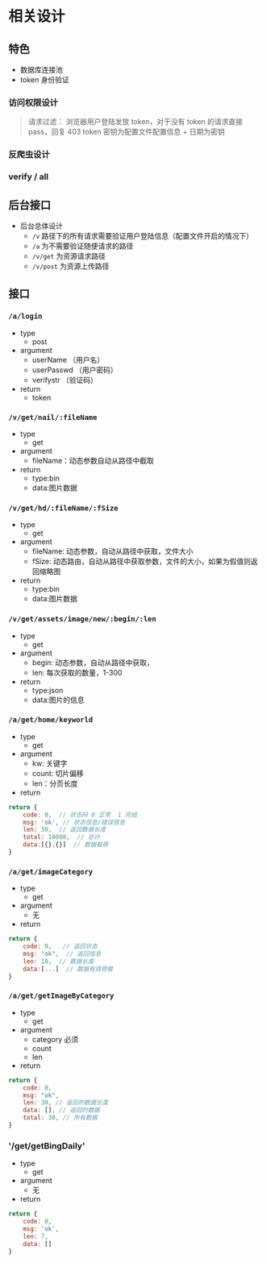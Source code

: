 # 相关设计

## 特色

- 数据库连接池
- token 身份验证

### 访问权限设计

> 请求过滤： 浏览器用户登陆发放 token，对于没有 token 的请求直接 pass，回复 403
> token 密钥为配置文件配置信息 + 日期为密钥

### 反爬虫设计

### verify / all

## 后台接口

- 后台总体设计
  - `/v` 路径下的所有请求需要验证用户登陆信息（配置文件开启的情况下）
  - `/a` 为不需要验证随便请求的路径
  - `/v/get` 为资源请求路径
  - `/v/post` 为资源上传路径

## 接口

### `/a/login`

- type
  - post
- argument
  - userName （用户名）
  - userPasswd （用户密码）
  - verifystr （验证码）
- return
  - token

### `/v/get/nail/:fileName`

- type
  - get
- argument
  - fileName：动态参数自动从路径中截取
- return
  - type:bin
  - data:图片数据

### `/v/get/hd/:fileName/:fSize`

- type
  - get
- argument
  - fileName: 动态参数，自动从路径中获取，文件大小
  - fSize: 动态路由，自动从路径中获取参数，文件的大小，如果为假值则返回缩略图
- return
  - type:bin
  - data:图片数据

### `/v/get/assets/image/new/:begin/:len`

- type
  - get
- argument
  - begin: 动态参数，自动从路径中获取，
  - len: 每次获取的数量，1-300
- return
  - type:json
  - data:图片的信息

### `/a/get/home/keyworld`

- type
  - get
- argument
  - kw: 关键字
  - count: 切片偏移
  - len：分页长度
- return

```js
return {
    code: 0,  // 状态码 0 正常  1 完结
    msg: 'ok', // 状态信息/错误信息
    len: 30,  // 返回数据长度
    total: 18000,  // 总计
    data:[{},{}]  // 数据载荷
}
```

### `/a/get/imageCategory`

- type
  - get
- argument
  - 无
- return

```js
return {
    code: 0,   // 返回状态
    msg: "ok",  // 返回信息
    len: 18,  // 数据长度
    data:[...]  // 数据有效荷载
}
```

### `/a/get/getImageByCategory`

- type
  - get
- argument
  - category 必须
  - count
  - len
- return

```js
return {
    code: 0,
    msg: "ok",
    len: 30, // 返回的数据长度
    data: [], // 返回的数据
    total: 30, // 所有数据
}
```

### '/get/getBingDaily'

- type
  - get
- argument
  - 无
- return

```js
return {
    code: 0,
    msg: 'ok',
    len: 7,
    data: []
}
```
